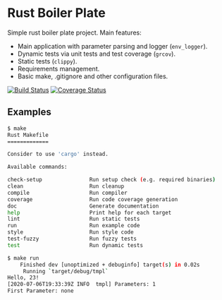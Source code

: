 # Rust Boiler Plate

Simple rust boiler plate project. Main features:

* Main application with parameter parsing and logger (`env_logger`).
* Dynamic tests via unit tests and test coverage (`grcov`).
* Static tests (`clippy`).
* Requirements management.
* Basic make, .gitignore and other configuration files.

[![Build Status](https://github.com/alexanderwillner/rust-boilerplate/workflows/Build-Test/badge.svg)](https://github.com/AlexanderWillner/rust-boilerplate/actions) [![Coverage Status](https://coveralls.io/repos/github/AlexanderWillner/rust-boilerplate/badge.svg?branch=master)](https://coveralls.io/github/AlexanderWillner/rust-boilerplate?branch=master)

## Examples

```bash
$ make
Rust Makefile
=============

Consider to use 'cargo' instead.

Available commands:

check-setup               Run setup check (e.g. required binaries)
clean                     Run cleanup
compile                   Run compiler
coverage                  Run code coverage generation
doc                       Generate documentation
help                      Print help for each target
lint                      Run static tests
run                       Run example code
style                     Run style code
test-fuzzy                Run fuzzy tests
test                      Run dynamic tests
```

```bash
$ make run
    Finished dev [unoptimized + debuginfo] target(s) in 0.02s
     Running `target/debug/tmpl`
Hello, 23!
[2020-07-06T19:33:39Z INFO  tmpl] Parameters: 1
First Parameter: none
```
